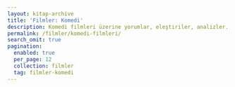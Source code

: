 ```yaml
---
layout: kitap-archive
title: 'Filmler: Komedi'
description: Komedi filmleri üzerine yorumlar, eleştiriler, analizler.
permalink: /filmler/komedi-filmleri/
search_omit: true
pagination: 
  enabled: true
  per_page: 12
  collection: filmler
  tag: filmler-komedi
---
```



